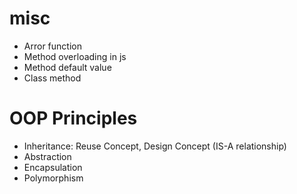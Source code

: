 # misc
- Arror function
- Method overloading in js
- Method default value
- Class method

# OOP Principles
- Inheritance: Reuse Concept, Design Concept (IS-A relationship)
- Abstraction
- Encapsulation
- Polymorphism